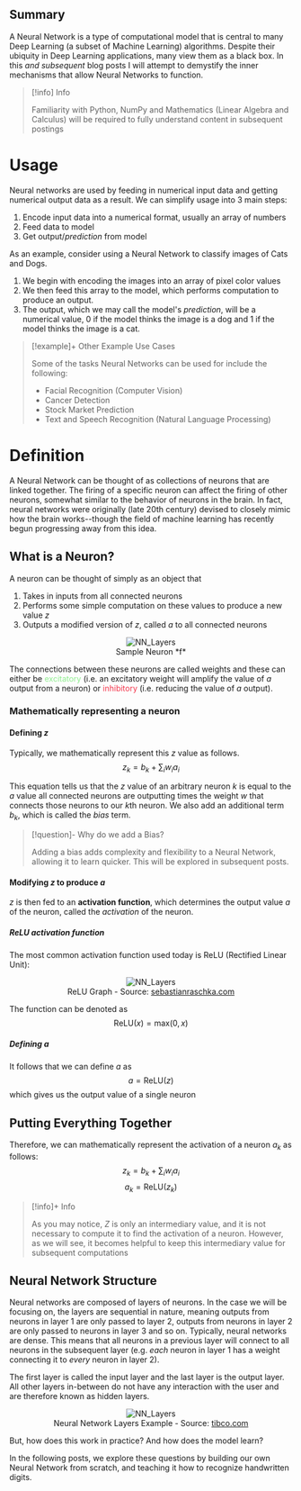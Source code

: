 ## Summary
A Neural Network is a type of computational model that is central to many Deep Learning (a subset of Machine Learning) algorithms. Despite their ubiquity in Deep Learning applications, many view them as a black box. In this *and subsequent* blog posts I will attempt to demystify the inner mechanisms that allow Neural Networks to function. 

>[!info] Info
>
> Familiarity with Python, NumPy and Mathematics (Linear Algebra and Calculus) will be required to fully understand content in subsequent postings
 
# Usage
Neural networks are used by feeding in numerical input data and getting numerical output data as a result. We can simplify usage into 3 main steps:
1. Encode input data into a numerical format, usually an array of numbers
2. Feed data to model
3. Get output/*prediction* from model

As an example, consider using a Neural Network to classify images of Cats and Dogs. 
1. We begin with encoding the images into an array of pixel color values  
2. We then feed this array to the model, which performs computation to produce an output. 
3. The output, which we may call the model's *prediction*, will be a numerical value, 0 if the model thinks the image is a dog and 1 if the model thinks the image is a cat. 

>[!example]+ Other Example Use Cases
>
> Some of the tasks Neural Networks can be used for include the following:
>- Facial Recognition (Computer Vision)
>- Cancer Detection
>- Stock Market Prediction
>- Text and Speech Recognition (Natural Language Processing)

# Definition
A Neural Network can be thought of as collections of neurons that are linked together. The firing of a specific neuron can affect the firing of other neurons, somewhat similar to the behavior of neurons in the brain. In fact, neural networks were originally (late 20th century) devised to closely mimic how the brain works--though the field of machine learning has recently begun progressing away from this idea.

## What is a Neuron?
A neuron can be thought of simply as an object that 
1. Takes in inputs from all connected neurons
2. Performs some simple computation on these values to produce a new value $z$
3. Outputs a modified version of $z$, called $a$ to all connected neurons

<center><figure class="image"><img src="https://lh3.googleusercontent.com/drive-viewer/AFGJ81qNqrXDeezw0jytEomeTF3RJ0NdE0ULZf_yD1fr0LPUpl5DYqulboQGuB_6Oh5T5Wh06bbMVvbe9t7VpPiVL_bA30EQJQ=s2560" alt="NN_Layers"><figcaption>Sample Neuron *f*</figcaption></figure></center>

The connections between these neurons are called weights and these can either be
<font color="#90EE90">excitatory</font> (i.e. an excitatory weight will amplify the value of $a$ output from a neuron) or <font color="#F4364C">inhibitory</font> (i.e. reducing the value of $a$ output). 

### Mathematically representing a neuron

#### Defining $z$
Typically, we mathematically represent this $z$ value as follows.  
 $$z_k = b_k +\sum_{i} w_ia_i$$

This equation tells us that the $z$ value of an arbitrary neuron $k$ is equal to the $a$ value all connected neurons are outputting times the weight $w$ that connects those neurons to our $k$th neuron. We also add an additional term $b_k$, which is called the *bias* term.

>[!question]- Why do we add a Bias?
>
>Adding a bias adds complexity and flexibility to a Neural Network, allowing it to learn quicker. This will be explored in subsequent posts.

#### Modifying $z$ to produce $a$
$z$ is then fed to an **activation function**, which determines the output value $a$ of the neuron, called the *activation* of the neuron. 

##### ReLU activation function
The most common activation function used today is ReLU (Rectified Linear Unit):
<center><figure class="image"><img src="https://sebastianraschka.com/images/faq/relu-derivative/relu_3.png" alt="NN_Layers"><figcaption>ReLU Graph - Source: <a href=https://sebastianraschka.com/faq/docs/relu-derivative.html>sebastianraschka.com</a></figcaption></figure></center>

The function can be denoted as $$\text{ReLU}(x) = \text{max}(0, x)$$

##### Defining $a$
It follows that we can define $a$ as  
$$a = \text{ReLU}(z)$$
which gives us the output value of a single neuron

## Putting Everything Together
Therefore, we can mathematically represent the activation of a neuron $a_k$ as follows:
$$z_k= b_k +\sum_{i} w_ia_i$$
$$a_k = \text{ReLU}(z_k)$$

>[!info]+ Info
>
>As you may notice, $Z$ is only an intermediary value, and it is not necessary to compute it to find the activation of a neuron. However, as we will see, it becomes helpful to keep this intermediary value for subsequent computations


## Neural Network Structure
Neural networks are composed of layers of neurons. In the case we will be focusing on, the layers are sequential in nature, meaning outputs from neurons in layer 1 are only passed to layer 2, outputs from neurons in layer 2 are only passed to neurons in layer 3 and so on. Typically, neural networks are dense. This means that all neurons in a previous layer will connect to all neurons in the subsequent layer (e.g. *each* neuron in layer 1 has a weight connecting it to *every* neuron in layer 2). 

The first layer is called the input layer and the last layer is the output layer. All other layers in-between do not have any interaction with the user and are therefore known as hidden layers.

<center><figure class="image"><img src="https://www.tibco.com/sites/tibco/files/media_entity/2021-05/neutral-network-diagram.svg" alt="NN_Layers"><figcaption>Neural Network Layers Example - Source: <a href=https://www.tibco.com/reference-center/what-is-a-neural-network>tibco.com</a></figcaption></figure></center>


But, how does this work in practice? And how does the model learn?

In the following posts, we explore these questions by building our own Neural Network from scratch, and teaching it how to recognize handwritten digits.
